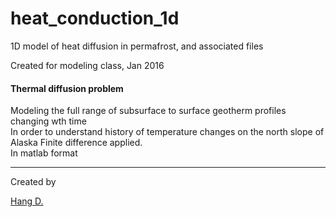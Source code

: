 # heat_conduction_1d
1D model of heat diffusion in permafrost, and associated files

Created for modeling class, Jan 2016

#### Thermal diffusion problem
Modeling the full range of subsurface to surface geotherm profiles changing wth time
<br>In order to understand history of temperature changes on the north slope of Alaska
Finite difference applied.
<br> In matlab format

------
Created by <div class="LI-profile-badge"  data-version="v1" data-size="medium" data-locale="en_US" data-type="horizontal" data-theme="light" data-vanity="hangdeng"><a class="LI-simple-link" href='https://www.linkedin.com/in/hangdeng?trk=profile-badge'>Hang D.</a></div>
